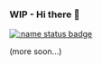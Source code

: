 ### WIP - Hi there 👋

[![:name status badge](https://owenjonesuob.r-universe.dev/badges/:name)](https://owenjonesuob.r-universe.dev)

(more soon...)
